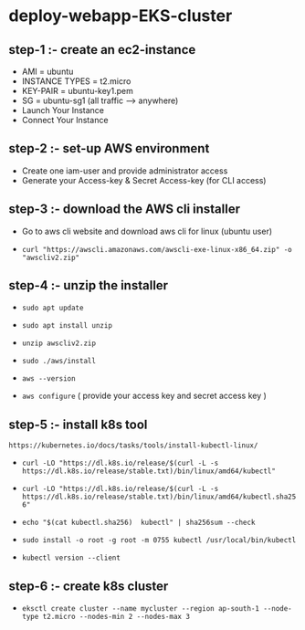 # deploy-webapp-EKS-cluster


## step-1 :- create an ec2-instance

   - AMI = ubuntu
   - INSTANCE TYPES = t2.micro
   - KEY-PAIR = ubuntu-key1.pem
   - SG = ubuntu-sg1 (all traffic --> anywhere)
   - Launch Your Instance
   - Connect Your Instance


## step-2 :- set-up AWS environment

   - Create one iam-user and provide administrator access
   - Generate your Access-key & Secret Access-key (for CLI access)


## step-3 :- download the AWS cli installer

   - Go to aws cli website and download aws cli for linux (ubuntu user)

   - `curl "https://awscli.amazonaws.com/awscli-exe-linux-x86_64.zip" -o "awscliv2.zip"`


## step-4 :- unzip the installer

   - `sudo apt update`

   - `sudo apt install unzip`

   - `unzip awscliv2.zip`

   - `sudo ./aws/install`

   - `aws --version`

   - `aws configure`
     ( provide your access key and secret access key )


## step-5 :- install k8s tool

`https://kubernetes.io/docs/tasks/tools/install-kubectl-linux/`

   - `curl -LO "https://dl.k8s.io/release/$(curl -L -s https://dl.k8s.io/release/stable.txt)/bin/linux/amd64/kubectl"`

   - `curl -LO "https://dl.k8s.io/release/$(curl -L -s https://dl.k8s.io/release/stable.txt)/bin/linux/amd64/kubectl.sha256"`

   - `echo "$(cat kubectl.sha256)  kubectl" | sha256sum --check`

   - `sudo install -o root -g root -m 0755 kubectl /usr/local/bin/kubectl`

   - `kubectl version --client`


## step-6 :- create k8s cluster

   - `eksctl create cluster --name mycluster --region ap-south-1 --node-type t2.micro --nodes-min 2 --nodes-max 3`

